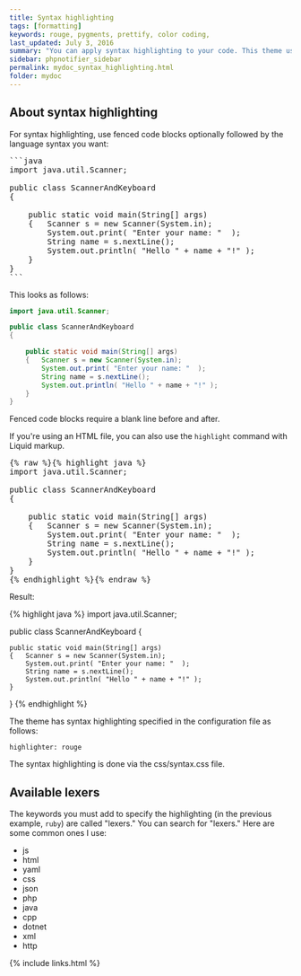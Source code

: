```yaml
---
title: Syntax highlighting
tags: [formatting]
keywords: rouge, pygments, prettify, color coding,
last_updated: July 3, 2016
summary: "You can apply syntax highlighting to your code. This theme uses pygments and applies color coding based on the lexer you specify."
sidebar: phpnotifier_sidebar
permalink: mydoc_syntax_highlighting.html
folder: mydoc
---
```


## About syntax highlighting
For syntax highlighting, use fenced code blocks optionally followed by the language syntax you want:

<pre>
```java
import java.util.Scanner;

public class ScannerAndKeyboard
{

	public static void main(String[] args)
	{	Scanner s = new Scanner(System.in);
		System.out.print( "Enter your name: "  );
		String name = s.nextLine();
		System.out.println( "Hello " + name + "!" );
	}
}
```
</pre>

This looks as follows:

```java
import java.util.Scanner;

public class ScannerAndKeyboard
{

	public static void main(String[] args)
	{	Scanner s = new Scanner(System.in);
		System.out.print( "Enter your name: "  );
		String name = s.nextLine();
		System.out.println( "Hello " + name + "!" );
	}
}
```

Fenced code blocks require a blank line before and after.

If you're using an HTML file, you can also use the `highlight` command with Liquid markup.

<pre>
{% raw %}{% highlight java %}
import java.util.Scanner;

public class ScannerAndKeyboard
{

	public static void main(String[] args)
	{	Scanner s = new Scanner(System.in);
		System.out.print( "Enter your name: "  );
		String name = s.nextLine();
		System.out.println( "Hello " + name + "!" );
	}
}
{% endhighlight %}{% endraw %}
</pre> 

Result: 

{% highlight java %}
import java.util.Scanner;

public class ScannerAndKeyboard
{

	public static void main(String[] args)
	{	Scanner s = new Scanner(System.in);
		System.out.print( "Enter your name: "  );
		String name = s.nextLine();
		System.out.println( "Hello " + name + "!" );
	}
}
{% endhighlight %}

The theme has syntax highlighting specified in the configuration file as follows:

```
highlighter: rouge
```

The syntax highlighting is done via the css/syntax.css file.

## Available lexers

The keywords you must add to specify the highlighting (in the previous example, `ruby`) are called "lexers." You can search for "lexers." Here are some common ones I use:

* js
* html
* yaml
* css
* json
* php
* java
* cpp
* dotnet
* xml
* http

{% include links.html %}
